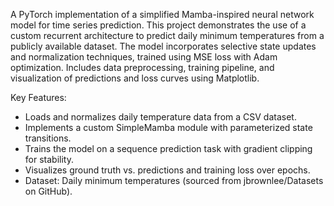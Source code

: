 A PyTorch implementation of a simplified Mamba-inspired neural network model for time series prediction. This project demonstrates the use of a custom recurrent architecture to predict daily minimum temperatures from a publicly available dataset. The model incorporates selective state updates and normalization techniques, trained using MSE loss with Adam optimization. Includes data preprocessing, training pipeline, and visualization of predictions and loss curves using Matplotlib.

Key Features:
- Loads and normalizes daily temperature data from a CSV dataset.
- Implements a custom SimpleMamba module with parameterized state transitions.
- Trains the model on a sequence prediction task with gradient clipping for stability.
- Visualizes ground truth vs. predictions and training loss over epochs.
- Dataset: Daily minimum temperatures (sourced from jbrownlee/Datasets on GitHub).
